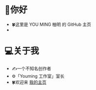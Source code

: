 # 👋你好
- 🍀这里是 YOU MING 柚明 的 GitHub 主页
- 
# 💻关于我
- ✍️一个不知名创作者
- ⚙️「Youming 工作室」室长
- 🍀欢迎来 [我的主页](home.youming.dns.army)
